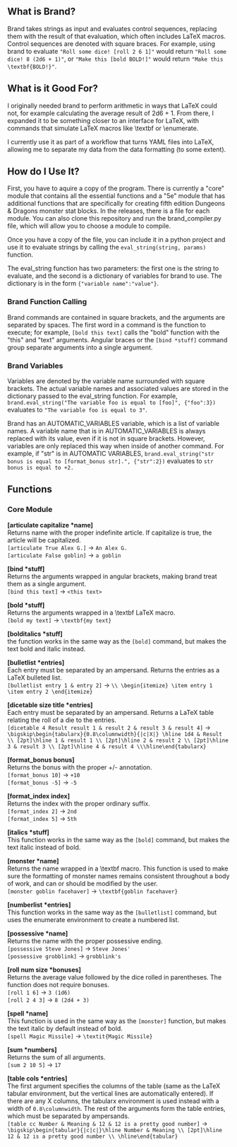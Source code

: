 ## What is Brand?

Brand takes strings as input and evaluates control sequences, replacing them with the result of that evaluation, which often includes LaTeX macros. Control sequences are denoted with square braces. For example, using brand to evaluate `"Roll some dice! [roll 2 6 1]"` would return `"Roll some dice! 8 (2d6 + 1)"`, or `"Make this [bold BOLD!]"` would return `"Make this \textbf{BOLD!}"`.

## What is it Good For?

I originally needed brand to perform arithmetic in ways that LaTeX could not, for example calculating the average result of 2d6 + 1. From there, I expanded it to be something closer to an interface for LaTeX, with commands that simulate LaTeX macros like \textbf or \enumerate.

I currently use it as part of a workflow that turns YAML files into LaTeX, allowing me to separate my data from the data formatting (to some extent).

## How do I Use It?

First, you have to aquire a copy of the program. There is currently a "core" module that contains all the essential functions and a "5e" module that has additional functions that are specifically for creating fifth edition Dungeons & Dragons monster stat blocks. In the releases, there is a file for each module. You can also clone this repository and run the brand_compiler.py file, which will allow you to choose a module to compile.

Once you have a copy of the file, you can include it in a python project and use it to evaluate strings by calling the `eval_string(string, params)` function.

The eval_string function has two parameters: the first one is the string to evaluate, and the second is a dictionary of variables for brand to use. The dictionary is in the form `{"variable name":"value"}`.

### Brand Function Calling
Brand commands are contained in square brackets, and the arguments are separated by spaces. The first word in a command is the function to execute; for example, `[bold this text]` calls the "bold" function with the "this" and "text" arguments. Angular braces or the `[bind *stuff]` command group separate arguments into a single argument.

### Brand Variables
Variables are denoted by the variable name surrounded with square brackets. The actual variable names and associated values are stored in the dictionary passed to the eval_string function. For example, `brand.eval_string("The variable foo is equal to [foo]", {"foo":3})` evaluates to `"The variable foo is equal to 3"`.

Brand has an AUTOMATIC_VARIABLES variable, which is a list of variable names. A variable name that is in AUTOMATIC_VARIABLES is always replaced with its value, even if it is not in square brackets. However, variables are only replaced this way when inside of another command. For example, if "str" is in AUTOMATIC VARIABLES, `brand.eval_string("str bonus is equal to [format_bonus str].", {"str":2})` evaluates to `str bonus is equal to +2.`

## Functions

### Core Module

**[articulate capitalize \*name]**\
Returns name with the proper indefinite article. If capitalize is true, the article will be capitalized.\
`[articulate True Alex G.]` -> `An Alex G.`\
`[articulate False goblin]` -> `a goblin`

**[bind \*stuff]**\
Returns the arguments wrapped in angular brackets, making brand treat them as a single argument.\
`[bind this text]` -> `<this text>`

**[bold \*stuff]**\
Returns the arguments wrapped in a \textbf LaTeX macro.\
`[bold my text]` -> `\textbf{my text}`

**[bolditalics \*stuff]**\
the function works in the same way as the `[bold]` command, but makes the text bold and italic instead.

**[bulletlist \*entries]**\
Each entry must be separated by an ampersand. Returns the entries as a LaTeX bulleted list.\
`[bulletlist entry 1 & entry 2]` -> `\\ \begin{itemize} \item entry 1 \item entry 2 \end{itemize}`

**[dicetable size title \*entries]**\
Each entry must be separated by an ampersand. Returns a LaTeX table relating the roll of a die to the entries.\
`[dicetable 4 Result result 1 & result 2 & result 3 & result 4]` -> \
`\bigskip\begin{tabularx}{0.8\columnwidth}{|c|X|} \hline 1d4 & Result \\ [2pt]\hline 1 & result 1 \\ [2pt]\hline 2 & result 2 \\ [2pt]\hline 3 & result 3 \\ [2pt]\hline 4 & result 4 \\\hline\end{tabularx}`

**[format_bonus bonus]**\
Returns the bonus with the proper +/- annotation.\
`[format_bonus 10]` -> `+10`\
`[format_bonus -5]` -> `-5`

**[format_index index]**\
Returns the index with the proper ordinary suffix.\
`[format_index 2]` -> `2nd`\
`[format_index 5]` -> `5th`

**[italics \*stuff]**\
This function works in the same way as the `[bold]` command, but makes the text italic instead of bold.

**[monster \*name]**\
Returns the name wrapped in a \textbf macro. This function is used to make sure the formatting of monster names remains consistent throughout a body of work, and can or should be modified by the user.\
`[monster goblin facehaver]` -> `\textbf{goblin facehaver}`

**[numberlist \*entries]**\
This function works in the same way as the `[bulletlist]` command, but uses the enumerate environment to create a numbered list.

**[possessive \*name]**\
Returns the name with the proper possessive ending.\
`[possessive Steve Jones]` -> `Steve Jones'`\
`[possessive grobblink]` -> `grobblink's`

**[roll num size \*bonuses]**\
Returns the average value followed by the dice rolled in parentheses. The function does not require bonuses.\
`[roll 1 6]` -> `3 (1d6)`\
`[roll 2 4 3]` -> `8 (2d4 + 3)`

**[spell \*name]**\
This function is used in the same way as the `[monster]` function, but makes the text italic by default instead of bold.\
`[spell Magic Missile]` -> `\textit{Magic Missile}`

**[sum \*numbers]**\
Returns the sum of all arguments.\
`[sum 2 10 5]` -> `17`

**[table cols \*entries]**\
The first argument specifies the columns of the table (same as the LaTeX tabular environment, but the vertical lines are automatically entered). If there are any X columns, the tabularx environment is used instead with a width of `0.8\columnwidth`. The rest of the arguments form the table entries, which must be separated by ampersands.\
`[table cc Number & Meaning & 12 & 12 is a pretty good number]` ->
`\bigskip\begin{tabular}{|c|c|}\hline Number & Meaning \\ [2pt]\hline 12 & 12 is a pretty good number \\ \hline\end{tabular}`